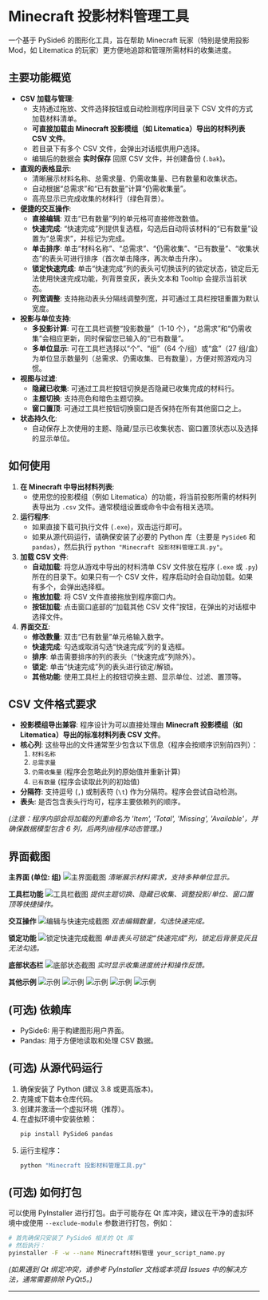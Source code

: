 # Minecraft 投影材料管理工具

一个基于 PySide6 的图形化工具，旨在帮助 Minecraft 玩家（特别是使用投影 Mod，如 Litematica 的玩家）更方便地追踪和管理所需材料的收集进度。

## 主要功能概览

- **CSV 加载与管理**:
  - 支持通过拖放、文件选择按钮或自动检测程序同目录下 CSV 文件的方式加载材料清单。
  - **可直接加载由 Minecraft 投影模组（如 Litematica）导出的材料列表 CSV 文件**。
  - 若目录下有多个 CSV 文件，会弹出对话框供用户选择。
  - 编辑后的数据会 **实时保存** 回原 CSV 文件，并创建备份 (`.bak`)。
- **直观的表格显示**:
  - 清晰展示材料名称、总需求量、仍需收集量、已有数量和收集状态。
  - 自动根据“总需求”和“已有数量”计算“仍需收集量”。
  - 高亮显示已完成收集的材料行（绿色背景）。
- **便捷的交互操作**:
  - **直接编辑**: 双击“已有数量”列的单元格可直接修改数值。
  - **快速完成**: “快速完成”列提供复选框，勾选后自动将该材料的“已有数量”设置为“总需求”，并标记为完成。
  - **单击排序**: 单击“材料名称”、“总需求”、“仍需收集”、“已有数量”、“收集状态”的表头可进行排序（首次单击降序，再次单击升序）。
  - **锁定快速完成**: 单击“快速完成”列的表头可切换该列的锁定状态，锁定后无法使用快速完成功能，列背景变灰，表头文本和 Tooltip 会提示当前状态。
  - **列宽调整**: 支持拖动表头分隔线调整列宽，并可通过工具栏按钮重置为默认宽度。
- **投影与单位支持**:
  - **多投影计算**: 可在工具栏调整“投影数量”（1-10 个），“总需求”和“仍需收集”会相应更新，同时保留您已输入的“已有数量”。
  - **多单位显示**: 可在工具栏选择以“个”、“组”（64 个/组）或“盒”（27 组/盒）为单位显示数量列（总需求、仍需收集、已有数量），方便对照游戏内习惯。
- **视图与过滤**:
  - **隐藏已收集**: 可通过工具栏按钮切换是否隐藏已收集完成的材料行。
  - **主题切换**: 支持亮色和暗色主题切换。
  - **窗口置顶**: 可通过工具栏按钮切换窗口是否保持在所有其他窗口之上。
- **状态持久化**:
  - 自动保存上次使用的主题、隐藏/显示已收集状态、窗口置顶状态以及选择的显示单位。

## 如何使用

1.  **在 Minecraft 中导出材料列表**:
    - 使用您的投影模组（例如 Litematica）的功能，将当前投影所需的材料列表导出为 `.csv` 文件。通常模组设置或命令中会有相关选项。
2.  **运行程序**:
    - 如果直接下载可执行文件 (`.exe`)，双击运行即可。
    - 如果从源代码运行，请确保安装了必要的 Python 库（主要是 `PySide6` 和 `pandas`），然后执行 `python "Minecraft 投影材料管理工具.py"`。
3.  **加载 CSV 文件**:
    - **自动加载**: 将您从游戏中导出的材料清单 CSV 文件放在程序 (`.exe` 或 `.py`) 所在的目录下。如果只有一个 CSV 文件，程序启动时会自动加载。如果有多个，会弹出选择框。
    - **拖放加载**: 将 CSV 文件直接拖放到程序窗口内。
    - **按钮加载**: 点击窗口底部的“加载其他 CSV 文件”按钮，在弹出的对话框中选择文件。
4.  **界面交互**:
    - **修改数量**: 双击“已有数量”单元格输入数字。
    - **快速完成**: 勾选或取消勾选“快速完成”列的复选框。
    - **排序**: 单击需要排序的列的表头（“快速完成”列除外）。
    - **锁定**: 单击“快速完成”列的表头进行锁定/解锁。
    - **其他功能**: 使用工具栏上的按钮切换主题、显示单位、过滤、置顶等。

## CSV 文件格式要求

- **投影模组导出兼容**: 程序设计为可以直接处理由 **Minecraft 投影模组（如 Litematica）导出的标准材料列表 CSV 文件**。
- **核心列**: 这些导出的文件通常至少包含以下信息（程序会按顺序识别前四列）：
  1.  `材料名称`
  2.  `总需求量`
  3.  `仍需收集量` (程序会忽略此列的原始值并重新计算)
  4.  `已有数量` (程序会读取此列的初始值)
- **分隔符**: 支持逗号 (`,`) 或制表符 (`\t`) 作为分隔符。程序会尝试自动检测。
- **表头**: 是否包含表头行均可，程序主要依赖列的顺序。

_(注意：程序内部会将加载的列重命名为 'Item', 'Total', 'Missing', 'Available'，并确保数据模型包含 6 列，后两列由程序动态管理。)_

## 界面截图

**主界面 (单位: 组)**
![主界面截图](images/main_view_stacks.png)
_清晰展示材料需求，支持多种单位显示。_

**工具栏功能**
![工具栏截图](images/toolbar_features.png)
_提供主题切换、隐藏已收集、调整投影/单位、窗口置顶等快捷操作。_

**交互操作**
![编辑与快速完成截图](images/interaction_edit_complete.png)
_双击编辑数量，勾选快速完成。_

**锁定功能**
![锁定快速完成截图](images/lock_quick_complete.png)
_单击表头可锁定“快速完成”列，锁定后背景变灰且无法勾选。_

**底部状态栏**
![底部状态截图](images/status_bar_stats.png)
_实时显示收集进度统计和操作反馈。_


**其他示例**
![示例](img/1.png)
![示例](img/2.png)
![示例](img/3.png)
![示例](img/4.png)
![示例](img/5.png)
## (可选) 依赖库

- PySide6: 用于构建图形用户界面。
- Pandas: 用于方便地读取和处理 CSV 数据。

## (可选) 从源代码运行

1.  确保安装了 Python (建议 3.8 或更高版本)。
2.  克隆或下载本仓库代码。
3.  创建并激活一个虚拟环境（推荐）。
4.  在虚拟环境中安装依赖：
    ```bash
    pip install PySide6 pandas
    ```
5.  运行主程序：
    ```bash
    python "Minecraft 投影材料管理工具.py"
    ```

## (可选) 如何打包

可以使用 PyInstaller 进行打包。由于可能存在 Qt 库冲突，建议在干净的虚拟环境中或使用 `--exclude-module` 参数进行打包，例如：

```bash
# 首先确保只安装了 PySide6 相关的 Qt 库
# 然后执行：
pyinstaller -F -w --name Minecraft材料管理 your_script_name.py
```

_(如果遇到 Qt 绑定冲突，请参考 PyInstaller 文档或本项目 Issues 中的解决方法，通常需要排除 PyQt5。)_

---
